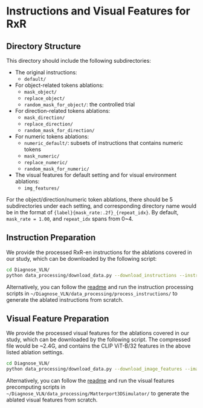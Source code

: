 # Instructions and Visual Features for RxR


## Directory Structure

This directory should include the following subdirectories:
- The original instructions:
  - `default/`
- For object-related tokens ablations:
  - `mask_object/`
  - `replace_object/`
  - `random_mask_for_object/`: the controlled trial
- For direction-related tokens ablations:
  - `mask_direction/`
  - `replace_direction/`
  - `random_mask_for_direction/`
- For numeric tokens ablations:
  - `numeric_default/`: subsets of instructions that contains numeric tokens
  - `mask_numeric/`
  - `replace_numeric/`
  - `random_mask_for_numeric/`
- The visual features for default setting and for visual environment ablations:
  - `img_features/`


For the object/direction/numeric token ablations, there should be 5 subdirectories under each setting, and corresponding directory name would be in the format of `{label}{mask_rate:.2f}_{repeat_idx}`. By default, `mask_rate = 1.00`, and `repeat_idx` spans from 0~4.


## Instruction Preparation

We provide the processed RxR-en instructions for the ablations covered in our study, which can be downloaded by the following script:

```bash
cd Diagnose_VLN/
python data_processing/download_data.py --download_instructions --instruction_dataset rxr
```

Alternatively, you can follow the [readme](../../data_processing/process_instructions/README.md) and run the instruction processing scripts in `~/Diagnose_VLN/data_processing/process_instructions/` to generate the ablated instructions from scratch.

## Visual Feature Preparation

We provide the processed visual features for the ablations covered in our study, which can be downloaded by the following script. The compressed file would be ~2.4G, and contains the CLIP ViT-B/32 features in the above listed ablation settings.

```bash
cd Diagnose_VLN/
python data_processing/download_data.py --download_image_features --image_fearture_dataset rxr
```

Alternatively, you can follow the [readme](../../data_processing/Matterport3DSimulator/README.md) and run the visual features precomputing scripts in `~/Diagnose_VLN/data_processing/Matterport3DSimulator/` to generate the ablated visual features from scratch.